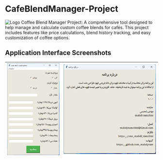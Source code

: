 # CafeBlendManager-Project

![Logo](Images/yellow.ico)
Coffee Blend Manager Project: A comprehensive tool designed to help manage and calculate custom coffee blends for cafés. This project includes features like price calculations, blend history tracking, and easy customization of coffee options.

## Application Interface Screenshots
| ![Coffee Image 1](Images/coffee_image_1.png) | ![Coffee Image 2](Images/coffee_image_2.png) |
|:--:|:--:|
